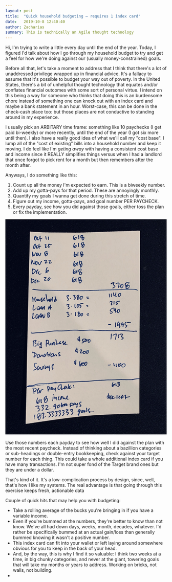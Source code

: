 ```yaml
---
layout: post
title:  "Quick household budgeting – requires 1 index card"
date:   2019-10-8 12:40:40
author: Zacharias
summary: This is technically an Agile thought technology
---
```


Hi, I'm trying to write a little every day until the end of the year. Today, I figured I'd talk about how I go through my household budget to try and get a feel for how we're doing against our (usually money-constrained) goals.

Before all that, let's take a moment to address that I think that there's a lot of unaddressed privilege wrapped up in financial advice. It's a fallacy to assume that it's possible to budget your way out of poverty. In the United States, there's a bit of unhelpful thought technology that equates and/or conflates financial outcomes with some sort of personal virtue. I intend on this being a way for someone who thinks that doing this is an burdensome chore instead of something one can knock out with an index card and maybe a bank statement in an hour. Worst-case, this can be done in the check-cash place too: but those places are not conductive to standing around in my experience.

I usually pick an ARBITARY time frame: something like 10 paychecks (I get paid bi-weekly) or more recently, until the end of the year (I got six more until then). I also have a really good idea of what we'll call my "cost base". I lump all of the "cost of existing" bills into a household number and keep it moving. I do feel like I'm _geting away_ with having a consistent cost base and income since it REALLY simplifies things versus when I had a landlord that once forgot to pick rent for a month but then remembers after the month after.

Anyways, I do something like this:

<div class="row">
<div class="col-lg-6">
<ol>
<li>Count up all the money I'm expected to earn. This is a biweekly number. </li>
<li>Add up my gotta-pays for that period. These are annoyingly monthly. </li>
<li>Quantify my goals I wanna get done during this stretch of time. </li>
<li>Figure out my income, gotta-pays, and goal number PER PAYCHECK. </li>
<li>Every payday, see how you did against those goals, either toss the plan or fix the implementation. </li>
</ol>

</div>

<div class="col-lg-6">
	<img src="/assets/indexcard.jpg" class="img-responsive">
</div>


</div>


Use those numbers each payday to see how well I did against the plan with the most recent paycheck. Instead of thinking about a bazillion categories or sub-headings or double-entry bookkeeping, check against your target number for each thing. This could take a whole additional index card if you have many transactions. I'm not super fond of the Target brand ones but they are under a dollar.

That's kind of it. It's a low-complication process by design, since, well, that's how I like my systems. The real advantage is that going through this exercise keeps fresh, actionable data 

Couple of quick hits that may help you with budgeting:
- Take a rolling average of the bucks you're bringing in if you have a variable income.
- Even if you're bummed at the numbers, they're better to know than not know. We've all had down days, weeks, month, decades, whatever. I'd rather be specifically bummed at an actual gain/loss than generally bummed knowing it wasn't a positive number.
- This index card can fit into your wallet or left laying around somewhere obvious for you to keep in the back of your head.
- And, by the way, this is why I find it so valuable: I think two weeks at a time, in big chunky categories, and never at the giant, towering goals that will take my months or years to address. Working on bricks, not walls, not building.
- 